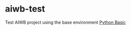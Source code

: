 # aiwb-test

Test AIWB project using the base environment [Python Basic](https://catalog.ngc.nvidia.com/orgs/nvidia/teams/ai-workbench/containers/python-basic)